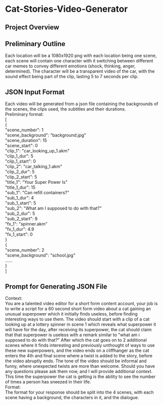 # Cat-Stories-Video-Generator

## Project Overview

## Preliminary Outline
Each location will be a 1080x1920 png with each location being one scene, each scene will contain one character with it 
switching between different car memes to convey different emotions (shock, thinking, anger, determined).
The character will be a transparent video of the car, with the sound effect being part of the clip, lasting 5 to 7 seconds per clip.  

## JSON Input Format
Each video will be generated from a json file containing the backgrounds of the scenes, the clips used, the subtitles and 
their durations.  
Preliminary format:  
[  
{  
"scene_number": 1  
"scene_background": "background.jpg"  
"scene_duration": 15  
"scene_start": 0  
"clip_1": "car_looking_up_1.akm"  
"clip_1_dur": 5  
"clip_1_start": 0  
"clip_2": "car_talking_1.akm"  
"clip_2_dur": 5  
"clip_2_start": 5  
"title_1": "Your Super Power Is"  
"title_1_dur": 15  
"sub_1": "Can refill containers?"  
"sub_1_dur": 4  
"sub_1_start": 5  
"sub_2": "What am I supposed to do with that?"  
"sub_2_dur": 5  
"sub_2_start": 9  
"fx_1": "spinner.akm"  
"fx_1_dur": 4.9  
"fx_1_start": 0  
}  
{  
"scene_number": 2  
"scene_background": "school.jpg"  
......  
}  
]  

## Prompt for Generating JSON File  
Context:  
You are a talented video editor for a short form content account, your job is to write a script for a 60 second short form video about a cat gaining an unusual superpower which it initially finds useless, before finding interesting ways to use them.
The video should start with a clip of a cat looking up at a lottery spinner in scene 1 which reveals what superpower it will have for the day, after receiving its superpower, the cat should claim that that superpower is useless with a remark similar to "what am i supposed to do with that?"
After which the cat goes on to 2 additional scenes where it finds interesting and previously unthought of ways to use these new superpowers, and the video ends on a cliffhanger as the cat enters the 4th and final scene where a twist is added to the story, before the video abruptly ends.
The tone of the video should be informal and funny, where unexpected twists are more than welcome.
Should you have any questions please ask them now, and I will provide additional context.
This time the superpower the cat is getting is the ability to see the number of times a person has sneezed in their life.  
Format:  
The format for your response should be split into the 4 scenes, with each scene having a background, the characters in it, and the dialogue.